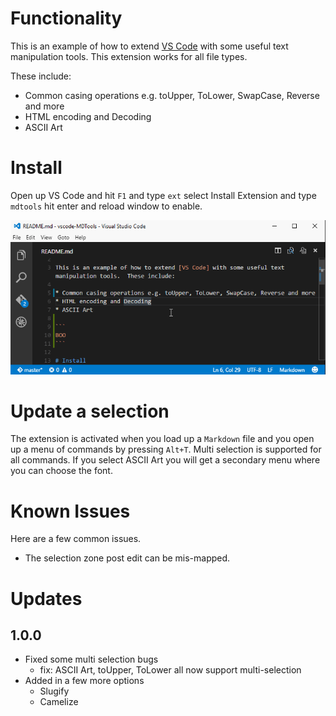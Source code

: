 # Functionality

This is an example of how to extend [VS Code](https://github.com/Microsoft/vscode) with some useful text manipulation tools.  This extension works for all file types.

These include:

* Common casing operations e.g. toUpper, ToLower, SwapCase, Reverse and more
* HTML encoding and Decoding
* ASCII Art

# Install

Open up VS Code and hit `F1` and type `ext` select Install Extension and type `mdtools` hit enter and reload window to enable. 

![install and work](images/mdtools1.gif)


# Update a selection

The extension is activated when you load up a `Markdown` file and you open up a menu of commands by pressing `Alt+T`. Multi selection is supported for all commands. If you select ASCII Art you will get a secondary menu where you can choose the font.


# Known Issues

Here are a few common issues.

* The selection zone post edit can be mis-mapped.

# Updates

## 1.0.0

* Fixed some multi selection bugs
    * fix: ASCII Art, toUpper, ToLower all now support multi-selection
* Added in a few more options
    * Slugify
    * Camelize
 

